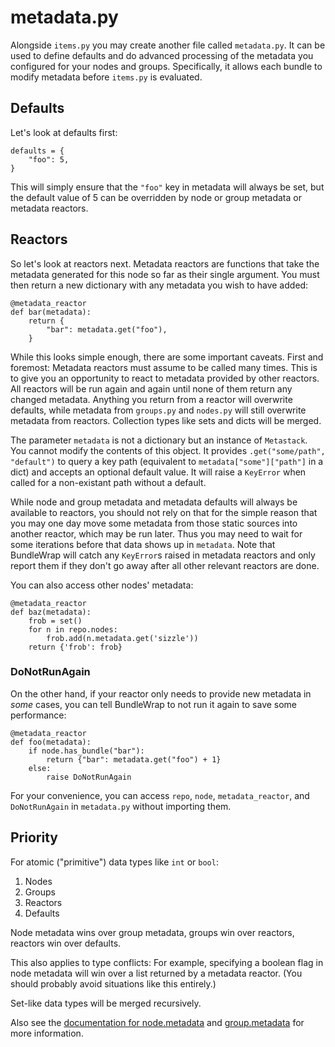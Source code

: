 # metadata.py

Alongside `items.py` you may create another file called `metadata.py`. It can be used to define defaults and do advanced processing of the metadata you configured for your nodes and groups. Specifically, it allows each bundle to modify metadata before `items.py` is evaluated.


## Defaults

Let's look at defaults first:

	defaults = {
	    "foo": 5,
	}

This will simply ensure that the `"foo"` key in metadata will always be set, but the default value of 5 can be overridden by node or group metadata or metadata reactors.


## Reactors

So let's look at reactors next. Metadata reactors are functions that take the metadata generated for this node so far as their single argument. You must then return a new dictionary with any metadata you wish to have added:

	@metadata_reactor
	def bar(metadata):
	    return {
	        "bar": metadata.get("foo"),
	    }

While this looks simple enough, there are some important caveats. First and foremost: Metadata reactors must assume to be called many times. This is to give you an opportunity to react to metadata provided by other reactors. All reactors will be run again and again until none of them return any changed metadata. Anything you return from a reactor will overwrite defaults, while metadata from `groups.py` and `nodes.py` will still overwrite metadata from reactors. Collection types like sets and dicts will be merged.

The parameter `metadata` is not a dictionary but an instance of `Metastack`. You cannot modify the contents of this object. It provides `.get("some/path", "default")` to query a key path (equivalent to `metadata["some"]["path"]` in a dict) and accepts an optional default value. It will raise a `KeyError` when called for a non-existant path without a default.

While node and group metadata and metadata defaults will always be available to reactors, you should not rely on that for the simple reason that you may one day move some metadata from those static sources into another reactor, which may be run later. Thus you may need to wait for some iterations before that data shows up in `metadata`. Note that BundleWrap will catch any `KeyError`s raised in metadata reactors and only report them if they don't go away after all other relevant reactors are done.

You can also access other nodes' metadata:

	@metadata_reactor
	def baz(metadata):
	    frob = set()
	    for n in repo.nodes:
	        frob.add(n.metadata.get('sizzle'))
	    return {'frob': frob}


### DoNotRunAgain

On the other hand, if your reactor only needs to provide new metadata in *some* cases, you can tell BundleWrap to not run it again to save some performance:

	@metadata_reactor
	def foo(metadata):
	    if node.has_bundle("bar"):
	        return {"bar": metadata.get("foo") + 1}
	    else:
	        raise DoNotRunAgain


<div class="alert alert-info">For your convenience, you can access <code>repo</code>, <code>node</code>, <code>metadata_reactor</code>, and <code>DoNotRunAgain</code> in <code>metadata.py</code> without importing them.</div>


## Priority

For atomic ("primitive") data types like `int` or `bool`:

1.  Nodes
2.  Groups
3.  Reactors
4.  Defaults

Node metadata wins over group metadata, groups win over reactors, reactors win over defaults.

This also applies to type conflicts: For example, specifying a boolean flag in node metadata will win over a list returned by a metadata reactor. (You should probably avoid situations like this entirely.)

Set-like data types will be merged recursively.

<div class="alert alert-info">Also see the <a href="../nodes.py#metadata">documentation for node.metadata</a> and <a href="../groups.py#metadata">group.metadata</a> for more information.</div>

